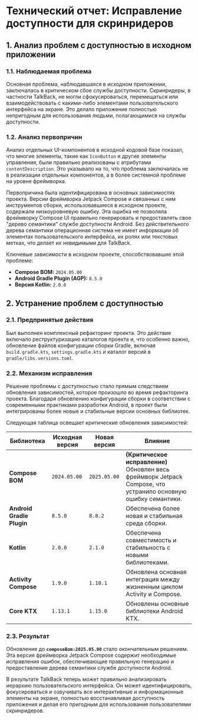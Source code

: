 # Технический отчет: Исправление доступности для скринридеров

## 1. Анализ проблем с доступностью в исходном приложении

### 1.1. Наблюдаемая проблема

Основная проблема, наблюдавшаяся в исходном приложении, заключалась в критическом сбое службы доступности. Скринридеры, в частности TalkBack, не могли сфокусироваться, перемещаться или взаимодействовать с какими-либо элементами пользовательского интерфейса на экране. Это делало приложение полностью непригодным для использования людьми, полагающимися на службы доступности.

### 1.2. Анализ первопричин

Анализ отдельных UI-компонентов в исходной кодовой базе показал, что многие элементы, такие как `IconButton` и другие элементы управления, были правильно реализованы с атрибутами `contentDescription`. Это указывало на то, что проблема заключалась не в реализации отдельных компонентов, а в более системной проблеме на уровне фреймворка.

Первопричина была идентифицирована в основных зависимостях проекта. Версии фреймворка Jetpack Compose и связанных с ним инструментов сборки, использовавшиеся в исходном проекте, содержали низкоуровневую ошибку. Эта ошибка не позволяла фреймворку Compose UI правильно генерировать и предоставлять свое "дерево семантики" службе доступности Android. Без действительного дерева семантики операционная система не имеет информации об элементах пользовательского интерфейса, их ролях или текстовых метках, что делает их невидимыми для TalkBack.

Ключевые зависимости в исходном проекте, способствовавшие этой проблеме:

- **Compose BOM:** `2024.05.00`
- **Android Gradle Plugin (AGP):** `8.5.0`
- **Версия Kotlin:** `2.0.0`

## 2. Устранение проблем с доступностью

### 2.1. Предпринятые действия

Был выполнен комплексный рефакторинг проекта. Это действие включало реструктуризацию каталогов проекта и, что особенно важно, обновление файлов конфигурации сборки Gradle, включая `build.gradle.kts`, `settings.gradle.kts` и каталог версий в `gradle/libs.versions.toml`.

### 2.2. Механизм исправления

Решение проблемы с доступностью стало прямым следствием обновления зависимостей, которое произошло во время рефакторинга проекта. Благодаря обновлению конфигурации сборки в соответствии с современными практиками разработки Android, в проект были интегрированы более новые и стабильные версии основных библиотек.

Следующая таблица освещает критические обновления зависимостей:

| Библиотека | Исходная версия | Новая версия | Влияние |
|---|---|---|---|
| **Compose BOM** | `2024.05.00` | `2025.05.00` | **(Критическое исправление)** Обновлен весь фреймворк Jetpack Compose, что устранило основную ошибку семантики. |
| **Android Gradle Plugin** | `8.5.0` | `8.8.2` | Обеспечена более новая и стабильная среда сборки. |
| **Kotlin** | `2.0.0` | `2.1.0` | Обеспечена совместимость и стабильность с новыми библиотеками. |
| **Activity Compose** | `1.9.0` | `1.10.1` | Обновлена основная интеграция между жизненным циклом Activity и Compose. |
| **Core KTX** | `1.13.1` | `1.15.0` | Обновлены основные библиотеки Android KTX. |

### 2.3. Результат

Обновление до **`composeBom:2025.05.00`** стало окончательным решением. Эта версия фреймворка Jetpack Compose содержит необходимые исправления ошибок, обеспечивающие правильную генерацию и предоставление дерева семантики службе доступности Android.

В результате TalkBack теперь может правильно анализировать иерархию пользовательского интерфейса. Он может идентифицировать, фокусироваться и озвучивать все интерактивные и информационные элементы на экране, полностью восстанавливая доступность приложения и делая его пригодным для использования пользователями скринридеров.
